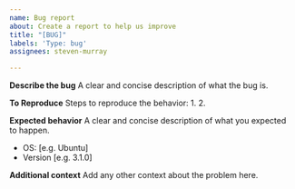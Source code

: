```yaml
---
name: Bug report
about: Create a report to help us improve
title: "[BUG]"
labels: 'Type: bug'
assignees: steven-murray

---
```


**Describe the bug**
A clear and concise description of what the bug is.

**To Reproduce**
Steps to reproduce the behavior:
1.
2.

**Expected behavior**
A clear and concise description of what you expected to happen.

 - OS: [e.g. Ubuntu]
 - Version [e.g. 3.1.0]

**Additional context**
Add any other context about the problem here.
